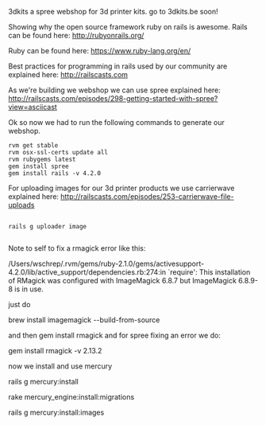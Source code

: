 3dkits a spree webshop for 3d printer kits. go to 3dkits.be soon!


Showing why the open source framework ruby on rails is awesome.
Rails can be found here:
http://rubyonrails.org/

Ruby can be found here:
https://www.ruby-lang.org/en/


Best practices for programming in rails used by our community are explained here:
http://railscasts.com


As we're building we webshop we can use spree explained here:
http://railscasts.com/episodes/298-getting-started-with-spree?view=asciicast

Ok so now we had to run the following commands to generate our webshop.

```
rvm get stable
rvm osx-ssl-certs update all
rvm rubygems latest
gem install spree
gem install rails -v 4.2.0
```


For uploading images for our 3d printer products we use carrierwave explained here:
http://railscasts.com/episodes/253-carrierwave-file-uploads

```

rails g uploader image


```


Note to self to fix a rmagick error like this:

/Users/wschrep/.rvm/gems/ruby-2.1.0/gems/activesupport-4.2.0/lib/active_support/dependencies.rb:274:in `require': This installation of RMagick was configured with ImageMagick 6.8.7 but ImageMagick 6.8.9-8 is in use.

just do 

brew install imagemagick --build-from-source

and then gem install rmagick
and for spree fixing an error we do:

gem install rmagick -v 2.13.2





now we install and use mercury 

rails g mercury:install


rake mercury_engine:install:migrations

rails g mercury:install:images


